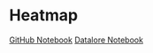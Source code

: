 # Heatmap

<web-summary>

</web-summary>

<card-summary>

</card-summary>

<link-summary>

</link-summary>

<seealso style="cards">
       <category ref="example-ktnb">
           <a href="https://github.com/Kotlin/kandy/blob/main/examples/notebooks/lets-plot/guides/heatmap.ipynb" summary="View the notebook on our GitHub repository">GitHub Notebook</a>
           <a href="" summary="Experiment with this example on Datalore">Datalore Notebook</a>
       </category>
</seealso>